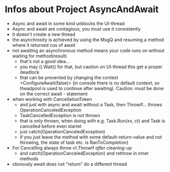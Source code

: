 # Infos about Project AsyncAndAwait

* Async and await in some kind unblocks the UI-thread
* Async and await are contagious, you must use it consistently
* it doesn't create a new thread
* the asynchrosity is achieved by using the MsgQ and resuming a method where it returned cos of await
* not awaiting an asynchronous method means your code runs on without waiting for method(result)
  * that's not a good idea...  
  * you may ().Wait() for that, but caution on UI-thread this get a proper deadlock
  * that can be prevented by changing the context <ConfigureAwait(false)> (in console there is no default context, so theadpool is used to continue after awaiting). Caution: must be done on the correct await - statement
* when working with CancellationToken
  * and just with async and await without a Task, then ThrowIf... throws OperationCanceledException
  * TaskCancelledException is not thrown <but the BaseClass of OperationCanceled...>
  * that is only thrown, when doing with e.g. Task.Run(xx, ct) and Task is cancelled before even startet
  * just catch(OperationCanceledException)
  * if you just leave the method with some default-return-value and not throwing, the state of task etc. is RanToCompletion)
* For Cancelling always throw ct.ThrowIf *after* cleaning-up  
  * and catch(OperationCanceledException) and rethrow in inner methods   
* obviously await does not "return" do a different thread 
